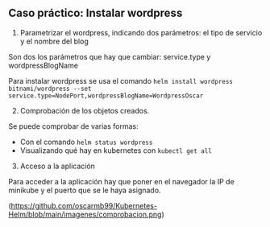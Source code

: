 ## Caso práctico: Instalar wordpress 

1. Parametrizar el wordpress, indicando dos parámetros: el tipo de servicio y el nombre del blog

Son dos los parámetros que hay que cambiar: service.type y wordpressBlogName

Para instalar wordpress se usa el comando `helm install wordpress bitnami/wordpress --set service.type=NodePort,wordpressBlogName=WordpressOscar`

2. Comprobación de los objetos creados.

Se puede comprobar de varias formas:
- Con el comando `helm status wordpress`
- Visualizando qué hay en kubernetes con `kubectl get all`

3. Acceso a la aplicación

Para acceder a la aplicación hay que poner en el navegador la IP de minikube y el puerto que se le haya asignado.

(https://github.com/oscarmb99/Kubernetes-Helm/blob/main/imagenes/comprobacion.png)
